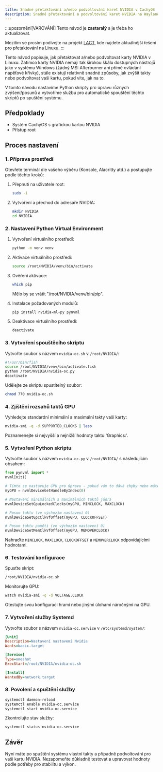 ```yaml
---
title: Snadné přetaktování a/nebo podvoltování karet NVIDIA v CachyOS
description: Snadné přetaktování a podvoltování karet NVIDIA na Waylandu
---
```


:::upozornění[VAROVÁNÍ]
Tento návod je **zastaralý** a je třeba ho aktualizovat.

Mezitím se prosím podívejte na projekt [LACT](https://github.com/ilya-zlobintsev/LACT), kde najdete aktuálnější řešení pro přetaktování na Linuxu.
:::

Tento návod popisuje, jak přetaktovat a/nebo podvoltovat karty NVIDIA v Linuxu. Zatímco karty NVIDIA nemají tak širokou škálu dostupných nástrojů jako v systému Windows (žádný MSI Afterburner ani přímé ovládání napěťové křivky), stále existují relativně snadné způsoby, jak zvýšit takty nebo podvoltovat vaši kartu, pokud víte, jak na to.

V tomto návodu nastavíme Python skripty pro úpravu různých zvýšení/posunů a vytvoříme službu pro automatické spouštění těchto skriptů po spuštění systému.

## Předpoklady

- Systém CachyOS s grafickou kartou NVIDIA
- Přístup root

## Proces nastavení

### 1. Příprava prostředí

Otevřete terminál dle vašeho výběru (Konsole, Alacritty atd.) a postupujte podle těchto kroků:

1. Přepnutí na uživatele root:
   ```sh
   sudo -i
   ```

2. Vytvoření a přechod do adresáře NVIDIA:
   ```sh
   mkdir NVIDIA
   cd NVIDIA
   ```

### 2. Nastavení Python Virtual Environment

1. Vytvoření virtuálního prostředí:
   ```sh
   python -m venv venv
   ```

2. Aktivace virtuálního prostředí:
   ```sh
   source /root/NVIDIA/venv/bin/activate
   ```

3. Ověření aktivace:
   ```sh
   which pip
   ```
   Mělo by se vrátit "/root/NVIDIA/venv/bin/pip".

4. Instalace požadovaných modulů:
   ```sh
   pip install nvidia-ml-py pynvml
   ```

5. Deaktivace virtuálního prostředí:
   ```sh
   deactivate
   ```

### 3. Vytvoření spouštěcího skriptu

Vytvořte soubor s názvem `nvidia-oc.sh` v `/root/NVIDIA/`:

```bash
#!/usr/bin/fish
source /root/NVIDIA/venv/bin/activate.fish
python /root/NVIDIA/nvidia-oc.py
deactivate
```

Udělejte ze skriptu spustitelný soubor:
```sh
chmod 770 nvidia-oc.sh
```

### 4. Zjištění rozsahů taktů GPU

Vyhledejte standardní minimální a maximální takty vaší karty:

```sh
nvidia-smi -q -d SUPPORTED_CLOCKS | less
```

Poznamenejte si nejvyšší a nejnižší hodnoty taktu 'Graphics:'.

### 5. Vytvoření Python skriptu

Vytvořte soubor s názvem `nvidia-oc.py` v `/root/NVIDIA/` s následujícím obsahem:

```python
from pynvml import *
nvmlInit()

# Tímto se nastavuje GPU pro úpravu - pokud vám to dává chyby nebo máte více GPU, nastavte na 1 nebo zkuste jiné hodnoty.
myGPU = nvmlDeviceGetHandleByIndex(0)

# Nastavení minimálních a maximálních taktů jádra
nvmlDeviceSetGpuLockedClocks(myGPU, MINCLOCK, MAXCLOCK)

# Posun taktu (ve výchozím nastavení 0)
nvmlDeviceSetGpcClkVfOffset(myGPU, CLOCKOFFSET)

# Posun taktu paměti (ve výchozím nastavení 0)
nvmlDeviceSetMemClkVfOffset(myGPU, MEMOVERCLOCK)
```

Nahraďte `MINCLOCK`, `MAXCLOCK`, `CLOCKOFFSET` a `MEMOVERCLOCK` odpovídajícími hodnotami.

### 6. Testování konfigurace

Spusťte skript:
```sh
/root/NVIDIA/nvidia-oc.sh
```

Monitorujte GPU:
```sh
watch nvidia-smi -q -d VOLTAGE,CLOCK
```

Otestujte svou konfiguraci hrami nebo jinými úlohami náročnými na GPU.

### 7. Vytvoření služby Systemd

Vytvořte soubor s názvem `nvidia-oc.service` v `/etc/systemd/system/`:

```ini
[Unit]
Description=Nastavení nastavení Nvidia
Wants=basic.target

[Service]
Type=oneshot
ExecStart=/root/NVIDIA/nvidia-oc.sh

[Install]
WantedBy=network.target
```

### 8. Povolení a spuštění služby

```sh
systemctl daemon-reload
systemctl enable nvidia-oc.service
systemctl start nvidia-oc.service
```

Zkontrolujte stav služby:
```sh
systemctl status nvidia-oc.service
```

## Závěr

Nyní máte po spuštění systému vlastní takty a případně podvoltování pro vaši kartu NVIDIA. Nezapomeňte důkladně testovat a upravovat hodnoty podle potřeby pro stabilitu a výkon.
